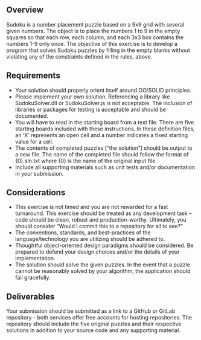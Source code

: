 ## Overview
Sudoku is a number placement puzzle based on a 9x9 grid with several given numbers.  The object is to place the numbers 1 to 9 in the empty squares so that each row, each column, and each 3x3 box contains the numbers 1-9 only once. 
The objective of this exercise is to develop a program that solves Sudoku puzzles by filling in the empty blanks without violating any of the constraints defined in the rules, above.  

## Requirements
* Your solution should properly orient itself around OO/SOLID principles.
* Please implement your own solution.  Referencing a library like SudokuSolver.dll or SudokuSolver.js is not acceptable.  The inclusion of libraries or packages for testing is  acceptable and should be documented.
* You will have to read in the starting board from a text file.  There are five starting boards included with these instructions.  In these definition files, an ‘X’ represents  an open cell and a number indicates a fixed starting value for a cell.
* The contents of completed puzzles [“the solution”] should be output to a new file.  The name of the completed file should follow the format of {0}.sln.txt where {0} is the name of the original input file.
* Include all supporting materials such as unit tests and/or documentation in your submission.

## Considerations
* This exercise is not timed and you are not rewarded for a fast turnaround.  This exercise should be treated as any development task – code should be clean, robust and production-worthy.  Ultimately, you should consider “Would I commit this to a repository for all to see?”
* The conventions, standards, and best-practices of the language/technology you are utilizing should be adhered to.
* Thoughtful object-oriented design paradigms should be considered.  Be prepared to defend your design choices and/or the details of your implementation.
* The solution should solve the given puzzles.  In the event that a puzzle cannot be reasonably solved by your algorithm, the application should fail gracefully.

## Deliverables
Your submission should be submitted as a link to a GitHub or GitLab repository - both services offer free accounts for hosting repositories.  The repository should include the five original puzzles and their respective solutions in addition to your source code and any supporting material.
